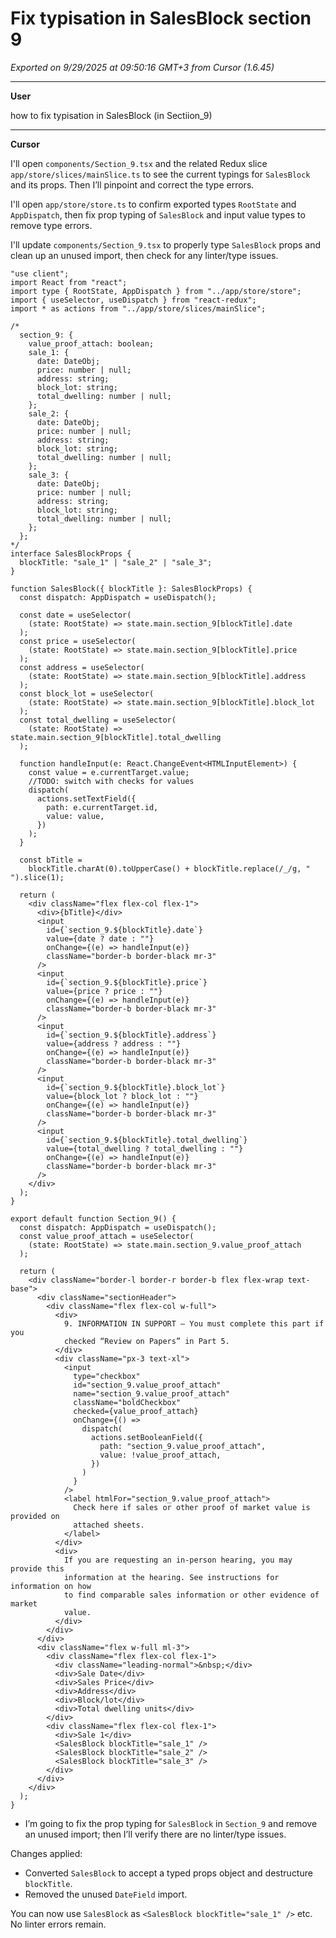 # Fix typisation in SalesBlock section 9
_Exported on 9/29/2025 at 09:50:16 GMT+3 from Cursor (1.6.45)_

---

**User**

how to fix typisation in SalesBlock (in Sectiion_9)

---

**Cursor**

I'll open `components/Section_9.tsx` and the related Redux slice `app/store/slices/mainSlice.ts` to see the current typings for `SalesBlock` and its props. Then I’ll pinpoint and correct the type errors.

I'll open `app/store/store.ts` to confirm exported types `RootState` and `AppDispatch`, then fix prop typing of `SalesBlock` and input value types to remove type errors.

I'll update `components/Section_9.tsx` to properly type `SalesBlock` props and clean up an unused import, then check for any linter/type issues.

```typescriptreact
"use client";
import React from "react";
import type { RootState, AppDispatch } from "../app/store/store";
import { useSelector, useDispatch } from "react-redux";
import * as actions from "../app/store/slices/mainSlice";

/*
  section_9: {
    value_proof_attach: boolean;
    sale_1: {
      date: DateObj;
      price: number | null;
      address: string;
      block_lot: string;
      total_dwelling: number | null;
    };
    sale_2: {
      date: DateObj;
      price: number | null;
      address: string;
      block_lot: string;
      total_dwelling: number | null;
    };
    sale_3: {
      date: DateObj;
      price: number | null;
      address: string;
      block_lot: string;
      total_dwelling: number | null;
    };
  };
*/
interface SalesBlockProps {
  blockTitle: "sale_1" | "sale_2" | "sale_3";
}

function SalesBlock({ blockTitle }: SalesBlockProps) {
  const dispatch: AppDispatch = useDispatch();

  const date = useSelector(
    (state: RootState) => state.main.section_9[blockTitle].date
  );
  const price = useSelector(
    (state: RootState) => state.main.section_9[blockTitle].price
  );
  const address = useSelector(
    (state: RootState) => state.main.section_9[blockTitle].address
  );
  const block_lot = useSelector(
    (state: RootState) => state.main.section_9[blockTitle].block_lot
  );
  const total_dwelling = useSelector(
    (state: RootState) => state.main.section_9[blockTitle].total_dwelling
  );

  function handleInput(e: React.ChangeEvent<HTMLInputElement>) {
    const value = e.currentTarget.value;
    //TODO: switch with checks for values
    dispatch(
      actions.setTextField({
        path: e.currentTarget.id,
        value: value,
      })
    );
  }

  const bTitle =
    blockTitle.charAt(0).toUpperCase() + blockTitle.replace(/_/g, " ").slice(1);

  return (
    <div className="flex flex-col flex-1">
      <div>{bTitle}</div>
      <input
        id={`section_9.${blockTitle}.date`}
        value={date ? date : ""}
        onChange={(e) => handleInput(e)}
        className="border-b border-black mr-3"
      />
      <input
        id={`section_9.${blockTitle}.price`}
        value={price ? price : ""}
        onChange={(e) => handleInput(e)}
        className="border-b border-black mr-3"
      />
      <input
        id={`section_9.${blockTitle}.address`}
        value={address ? address : ""}
        onChange={(e) => handleInput(e)}
        className="border-b border-black mr-3"
      />
      <input
        id={`section_9.${blockTitle}.block_lot`}
        value={block_lot ? block_lot : ""}
        onChange={(e) => handleInput(e)}
        className="border-b border-black mr-3"
      />
      <input
        id={`section_9.${blockTitle}.total_dwelling`}
        value={total_dwelling ? total_dwelling : ""}
        onChange={(e) => handleInput(e)}
        className="border-b border-black mr-3"
      />
    </div>
  );
}

export default function Section_9() {
  const dispatch: AppDispatch = useDispatch();
  const value_proof_attach = useSelector(
    (state: RootState) => state.main.section_9.value_proof_attach
  );

  return (
    <div className="border-l border-r border-b flex flex-wrap text-base">
      <div className="sectionHeader">
        <div className="flex flex-col w-full">
          <div>
            9. INFORMATION IN SUPPORT – You must complete this part if you
            checked “Review on Papers” in Part 5.
          </div>
          <div className="px-3 text-xl">
            <input
              type="checkbox"
              id="section_9.value_proof_attach"
              name="section_9.value_proof_attach"
              className="boldCheckbox"
              checked={value_proof_attach}
              onChange={() =>
                dispatch(
                  actions.setBooleanField({
                    path: "section_9.value_proof_attach",
                    value: !value_proof_attach,
                  })
                )
              }
            />
            <label htmlFor="section_9.value_proof_attach">
              Check here if sales or other proof of market value is provided on
              attached sheets.
            </label>
          </div>
          <div>
            If you are requesting an in-person hearing, you may provide this
            information at the hearing. See instructions for information on how
            to find comparable sales information or other evidence of market
            value.
          </div>
        </div>
      </div>
      <div className="flex w-full ml-3">
        <div className="flex flex-col flex-1">
          <div className="leading-normal">&nbsp;</div>
          <div>Sale Date</div>
          <div>Sales Price</div>
          <div>Address</div>
          <div>Block/lot</div>
          <div>Total dwelling units</div>
        </div>
        <div className="flex flex-col flex-1">
          <div>Sale 1</div>
          <SalesBlock blockTitle="sale_1" />
          <SalesBlock blockTitle="sale_2" />
          <SalesBlock blockTitle="sale_3" />
        </div>
      </div>
    </div>
  );
}

```

- I’m going to fix the prop typing for `SalesBlock` in `Section_9` and remove an unused import; then I’ll verify there are no linter/type issues.

Changes applied:
- Converted `SalesBlock` to accept a typed props object and destructure `blockTitle`.
- Removed the unused `DateField` import.

You can now use `SalesBlock` as `<SalesBlock blockTitle="sale_1" />` etc. No linter errors remain.

